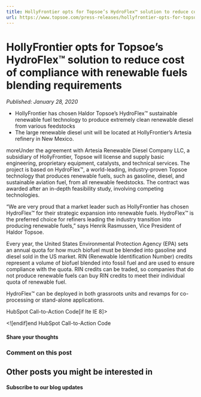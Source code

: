 ```yaml
---
title: HollyFrontier opts for Topsoe’s HydroFlex™ solution to reduce cost of compliance with renewable fuels blending requirements
url: https://www.topsoe.com/press-releases/hollyfrontier-opts-for-topsoes-hydroflex-solution-to-reduce-cost-of-compliance-with-renewable-fuels-blending-requirements#main-content
---
```


# HollyFrontier opts for Topsoe’s HydroFlex™ solution to reduce cost of compliance with renewable fuels blending requirements

*Published: January 28, 2020*

- HollyFrontier has chosen Haldor Topsoe’s HydroFlex™ sustainable renewable fuel technology to produce extremely clean renewable diesel from various feedstocks
- The large renewable diesel unit will be located at HollyFrontier’s Artesia refinery in New Mexico.

moreUnder the agreement with Artesia Renewable Diesel Company LLC, a subsidiary of HollyFrontier, Topsoe will license and supply basic engineering, proprietary equipment, catalysts, and technical services. The project is based on HydroFlex™, a world-leading, industry-proven Topsoe technology that produces renewable fuels, such as gasoline, diesel, and sustainable aviation fuel, from all renewable feedstocks. The contract was awarded after an in-depth feasibility study, involving competing technologies.

“We are very proud that a market leader such as HollyFrontier has chosen HydroFlex™ for their strategic expansion into renewable fuels. HydroFlex™ is the preferred choice for refiners leading the industry transition into producing renewable fuels,” says Henrik Rasmussen, Vice President of Haldor Topsoe.

Every year, the United States Environmental Protection Agency (EPA) sets an annual quota for how much biofuel must be blended into gasoline and diesel sold in the US market. RIN (Renewable Identification Number) credits represent a volume of biofuel blended into fossil fuel and are used to ensure compliance with the quota. RIN credits can be traded, so companies that do not produce renewable fuels can buy RIN credits to meet their individual quota of renewable fuel.

HydroFlex™ can be deployed in both grassroots units and revamps for co-processing or stand-alone applications.

HubSpot Call-to-Action Code[if lte IE 8]><div id="hs-cta-ie-element"></div><![endif][](https://cta-redirect.hubspot.com/cta/redirect/2115834/0cb6813f-2cc9-429f-92fa-133b465db805)end HubSpot Call-to-Action Code

#### Share your thoughts

### Comment on this post

## Other posts you might be interested in

#### Subscribe to our blog updates